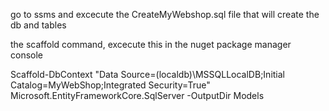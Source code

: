 go to ssms and excecute the CreateMyWebshop.sql file that will create the db and tables


the scaffold command, excecute this in the nuget package manager console

Scaffold-DbContext "Data Source=(localdb)\MSSQLLocalDB;Initial Catalog=MyWebShop;Integrated Security=True" Microsoft.EntityFrameworkCore.SqlServer -OutputDir Models

